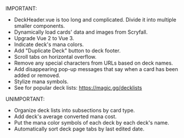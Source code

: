IMPORTANT:

- DeckHeader.vue is too long and complicated. Divide it into multiple smaller components.
- Dynamically load cards' data and images from Scryfall.
- Upgrade Vue 2 to Vue 3.
- Indicate deck's mana colors.
- Add "Duplicate Deck" button to deck footer.
- Scroll tabs on horizontal overflow.
- Remove any special characters from URLs based on deck names.
- Add disappearing pop-up messages that say when a card has been added or removed.
- Stylize mana symbols.
- See for popular deck lists: https://magic.gg/decklists


UNIMPORTANT:

- Organize deck lists into subsections by card type.
- Add deck's average converted mana cost.
- Put the mana color symbols of each deck by each deck's name.
- Automatically sort deck page tabs by last edited date.